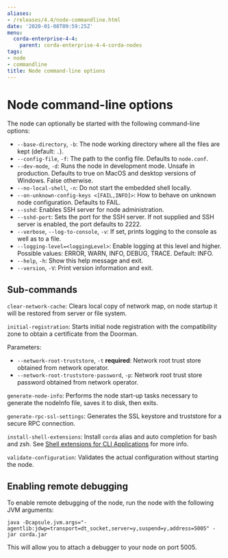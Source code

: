 ```yaml
---
aliases:
- /releases/4.4/node-commandline.html
date: '2020-01-08T09:59:25Z'
menu:
  corda-enterprise-4-4:
    parent: corda-enterprise-4-4-corda-nodes
tags:
- node
- commandline
title: Node command-line options
---
```



# Node command-line options

The node can optionally be started with the following command-line options:


* `--base-directory`, `-b`: The node working directory where all the files are kept (default: `.`).
* `--config-file`, `-f`: The path to the config file. Defaults to `node.conf`.
* `--dev-mode`, `-d`: Runs the node in development mode. Unsafe in production. Defaults to true on MacOS and desktop versions of Windows. False otherwise.
* `--no-local-shell`, `-n`: Do not start the embedded shell locally.
* `--on-unknown-config-keys <[FAIL,INFO]>`: How to behave on unknown node configuration. Defaults to FAIL.
* `--sshd`: Enables SSH server for node administration.
* `--sshd-port`: Sets the port for the SSH server. If not supplied and SSH server is enabled, the port defaults to 2222.
* `--verbose`, `--log-to-console`, `-v`: If set, prints logging to the console as well as to a file.
* `--logging-level=<loggingLevel>`: Enable logging at this level and higher. Possible values: ERROR, WARN, INFO, DEBUG, TRACE. Default: INFO.
* `--help`, `-h`: Show this help message and exit.
* `--version`, `-V`: Print version information and exit.


## Sub-commands

`clear-network-cache`: Clears local copy of network map, on node startup it will be restored from server or file system.

`initial-registration`: Starts initial node registration with the compatibility zone to obtain a certificate from the Doorman.

Parameters:


* `--network-root-truststore`, `-t` **required**: Network root trust store obtained from network operator.
* `--network-root-truststore-password`, `-p`: Network root trust store password obtained from network operator.

`generate-node-info`: Performs the node start-up tasks necessary to generate the nodeInfo file, saves it to disk, then exits.

`generate-rpc-ssl-settings`: Generates the SSL keystore and truststore for a secure RPC connection.

`install-shell-extensions`: Install `corda` alias and auto completion for bash and zsh. See [Shell extensions for CLI Applications](cli-application-shell-extensions.md) for more info.

`validate-configuration`: Validates the actual configuration without starting the node.



## Enabling remote debugging

To enable remote debugging of the node, run the node with the following JVM arguments:

`java -Dcapsule.jvm.args="-agentlib:jdwp=transport=dt_socket,server=y,suspend=y,address=5005" -jar corda.jar`

This will allow you to attach a debugger to your node on port 5005.


